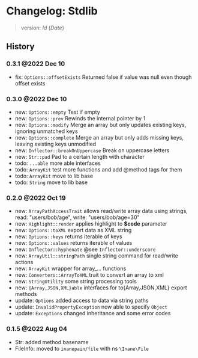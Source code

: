 # Changelog: Stdlib

> version: $Id$ ($Date$)

## History

### 0.3.1 @2022 Dec 10

 - fix: `Options::offsetExists` Returned false if value was null even though offset exists

### 0.3.0 @2022 Dec 10

 - new: `Options::empty` Test if empty
 - new: `Options::prev` Rewinds the internal pointer by 1
 - new: `Options::modify` Merge an array but only updates existing keys, ignoring unmatched keys
 - new: `Options::complete` Merge an array but only adds missing keys, leaving existing keys unmodified
 - new: `Inflector::breakOnUppercase` Break on uppercase letters
 - new: `Str::pad` Pad to a certain length with character
 - todo: `...able` more able interfaces
 - todo: `ArrayKit` test more functions and add @method tags for them
 - todo: `ArrayKit` move to lib base
 - todo: `String` move to lib base

### 0.2.0 @2022 Oct 19

 - new: `ArrayPathAccessTrait` allows read/write array data using strings, read: "users/bob/age", write: "users/bob/age=30"
 - new: `Highlight::render` applies highlight to **$code** parameter
 - new: `Options::toXML` export data as XML string
 - new: `Options::keys` returns iterable of keys
 - new: `Options::values` returns iterable of values
 - new: `Inflector::hyphenate` @see `Inflector::underscore`
 - new: `ArrayUtil::stringPath` single string command for read/write actions
 - new: `ArrayKit` wrapper for array_... functions
 - new: `Converters::ArrayToXML` trait to convert an array to xml
 - new: `StringUtility` some string processing tools
 - new: `{Array,JSON,XML}able` interfaces for to{Array,JSON,XML} export methods
 - update: `Options` added access to data via string paths
 - update: `InvalidPropertyException` now able to specify `Object`
 - update: `Exceptions` changed inheritance and some error codes

### 0.1.5 @2022 Aug 04

 - Str: added method basename
 - FileInfo: moved to `inanepain/file` with ns `\Inane\File`
